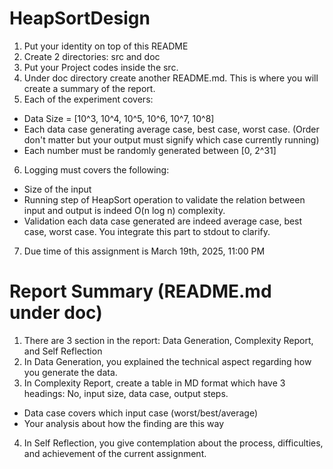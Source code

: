 # HeapSortDesign
1. Put your identity on top of this README
2. Create 2 directories: src and doc
3. Put your Project codes inside the src.
4. Under doc directory create another README.md. This is where you will create a summary of the report. 
5. Each of the experiment covers:
- Data Size = [10^3, 10^4, 10^5, 10^6, 10^7, 10^8]
- Each data case generating average case, best case, worst case. (Order don't matter but your output must signify which case currently running)
- Each number must be randomly generated between [0, 2^31]
6. Logging must covers the following:
- Size of the input
- Running step of HeapSort operation to validate the relation between input and output is indeed O(n log n) complexity. 
- Validation each data case generated are indeed average case, best case, worst case. You integrate this part to stdout to clarify.
7. Due time of this assignment is March 19th, 2025, 11:00 PM

# Report Summary (README.md under doc)
1. There are 3 section in the report: Data Generation, Complexity Report, and Self Reflection
2. In Data Generation, you explained the technical aspect regarding how you generate the data. 
3. In Complexity Report, create a table in MD format which have 3 headings: No,  input size, data case, output steps. 
- Data case covers which input case (worst/best/average)
- Your analysis about how the finding are this way
4. In Self Reflection, you give contemplation about the process, difficulties, and achievement of the current assignment. 
